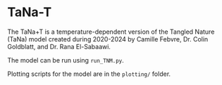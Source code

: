 # TaNa-T
The TaNa+T is a temperature-dependent version of the Tangled Nature (TaNa) model created during 2020-2024 by Camille Febvre, Dr. Colin Goldblatt, and Dr. Rana El-Sabaawi.

The model can be run using `run_TNM.py`.

Plotting scripts for the model are in the `plotting/` folder.
